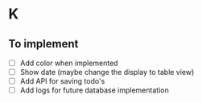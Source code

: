 # K

## To implement

- [ ] Add color when implemented
- [ ] Show date (maybe change the display to table view)
- [ ] Add API for saving todo's
- [ ] Add logs for future database implementation
